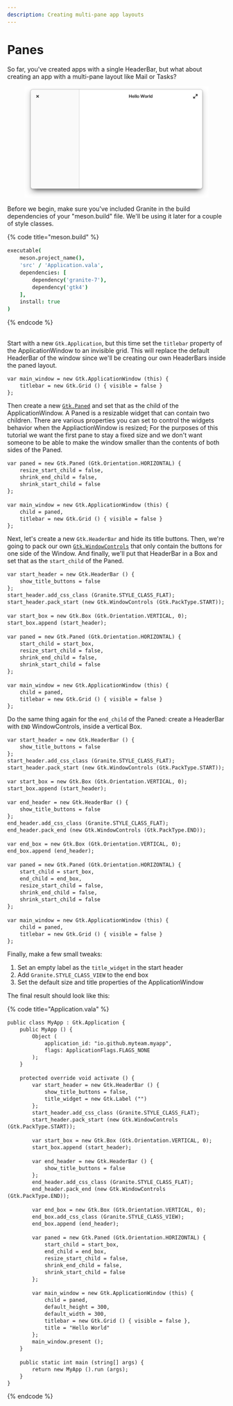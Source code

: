 ```yaml
---
description: Creating multi-pane app layouts
---
```


# Panes

So far, you've created apps with a single HeaderBar, but what about creating an app with a multi-pane layout like Mail or Tasks?

<figure><img src="../.gitbook/assets/Screenshot from 2023-06-05 13.47.51.png" alt=""><figcaption></figcaption></figure>

Before we begin, make sure you've included Granite in the build dependencies of your "meson.build" file. We'll be using it later for a couple of style classes.

{% code title="meson.build" %}
```coffeescript
executable(
    meson.project_name(),
    'src' / 'Application.vala',
    dependencies: [
        dependency('granite-7'),
        dependency('gtk4')
    ],
    install: true
)
```
{% endcode %}

\
Start with a new `Gtk.Application`, but this time set the `titlebar` property of the ApplicationWindow to an invisible grid. This will replace the default HeaderBar of the window since we'll be creating our own HeaderBars inside the paned layout.

```vala
var main_window = new Gtk.ApplicationWindow (this) {
    titlebar = new Gtk.Grid () { visible = false }
};
```

Then create a new [`Gtk.Paned`](https://valadoc.org/gtk4/Gtk.Paned.html) and set that as the child of the ApplicationWindow. A Paned is a resizable widget that can contain two children. There are various properties you can set to control the widgets behavior when the AppliactionWindow is resized; For the purposes of this tutorial we want the first pane to stay a fixed size and we don't want someone to be able to make the window smaller than the contents of both sides of the Paned.

```vala
var paned = new Gtk.Paned (Gtk.Orientation.HORIZONTAL) {
    resize_start_child = false,
    shrink_end_child = false,
    shrink_start_child = false
};

var main_window = new Gtk.ApplicationWindow (this) {
    child = paned,
    titlebar = new Gtk.Grid () { visible = false }
};
```

Next, let's create a new `Gtk.HeaderBar` and hide its title buttons. Then, we're going to pack our own [`Gtk.WindowControls`](https://valadoc.org/gtk4/Gtk.WindowControls.html) that only contain the buttons for one side of the Window. And finally, we'll put that HeaderBar in a Box and set that as the `start_child` of the Paned.

```vala
var start_header = new Gtk.HeaderBar () {
    show_title_buttons = false
};
start_header.add_css_class (Granite.STYLE_CLASS_FLAT);
start_header.pack_start (new Gtk.WindowControls (Gtk.PackType.START));

var start_box = new Gtk.Box (Gtk.Orientation.VERTICAL, 0);
start_box.append (start_header);

var paned = new Gtk.Paned (Gtk.Orientation.HORIZONTAL) {
    start_child = start_box,
    resize_start_child = false,
    shrink_end_child = false,
    shrink_start_child = false
};

var main_window = new Gtk.ApplicationWindow (this) {
    child = paned,
    titlebar = new Gtk.Grid () { visible = false }
};
```

Do the same thing again for the `end_child` of the Paned: create a HeaderBar with `END` WindowControls, inside a vertical Box.

```vala
var start_header = new Gtk.HeaderBar () {
    show_title_buttons = false
};
start_header.add_css_class (Granite.STYLE_CLASS_FLAT);
start_header.pack_start (new Gtk.WindowControls (Gtk.PackType.START));

var start_box = new Gtk.Box (Gtk.Orientation.VERTICAL, 0);
start_box.append (start_header);

var end_header = new Gtk.HeaderBar () {
    show_title_buttons = false
};
end_header.add_css_class (Granite.STYLE_CLASS_FLAT);
end_header.pack_end (new Gtk.WindowControls (Gtk.PackType.END));

var end_box = new Gtk.Box (Gtk.Orientation.VERTICAL, 0);
end_box.append (end_header);

var paned = new Gtk.Paned (Gtk.Orientation.HORIZONTAL) {
    start_child = start_box,
    end_child = end_box,
    resize_start_child = false,
    shrink_end_child = false,
    shrink_start_child = false
};

var main_window = new Gtk.ApplicationWindow (this) {
    child = paned,
    titlebar = new Gtk.Grid () { visible = false }
};
```

Finally, make a few small tweaks:

1. Set an empty label as the `title_widget` in the start header
2. Add `Granite.STYLE_CLASS_VIEW` to the end box
3. Set the default size and title properties of the ApplicationWindow

The final result should look like this:

{% code title="Application.vala" %}
```vala
public class MyApp : Gtk.Application {
    public MyApp () {
        Object (
            application_id: "io.github.myteam.myapp",
            flags: ApplicationFlags.FLAGS_NONE
        );
    }

    protected override void activate () {
        var start_header = new Gtk.HeaderBar () {
            show_title_buttons = false,
            title_widget = new Gtk.Label ("")
        };
        start_header.add_css_class (Granite.STYLE_CLASS_FLAT);
        start_header.pack_start (new Gtk.WindowControls (Gtk.PackType.START));

        var start_box = new Gtk.Box (Gtk.Orientation.VERTICAL, 0);
        start_box.append (start_header);

        var end_header = new Gtk.HeaderBar () {
            show_title_buttons = false
        };
        end_header.add_css_class (Granite.STYLE_CLASS_FLAT);
        end_header.pack_end (new Gtk.WindowControls (Gtk.PackType.END));

        var end_box = new Gtk.Box (Gtk.Orientation.VERTICAL, 0);
        end_box.add_css_class (Granite.STYLE_CLASS_VIEW);
        end_box.append (end_header);

        var paned = new Gtk.Paned (Gtk.Orientation.HORIZONTAL) {
            start_child = start_box,
            end_child = end_box,
            resize_start_child = false,
            shrink_end_child = false,
            shrink_start_child = false
        };

        var main_window = new Gtk.ApplicationWindow (this) {
            child = paned,
            default_height = 300,
            default_width = 300,
            titlebar = new Gtk.Grid () { visible = false },
            title = "Hello World"
        };
        main_window.present ();
    }

    public static int main (string[] args) {
        return new MyApp ().run (args);
    }
}
```
{% endcode %}

